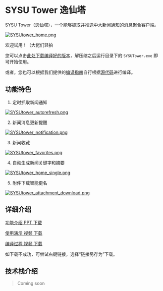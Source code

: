# SYSU Tower 逸仙塔

SYSU Tower（逸仙塔），一个能够抓取并推送中大新闻通知的消息聚合客户端。

[![SYSUtower_home.png](https://i.loli.net/2019/05/23/5ce6665c4b3be80298.png)](https://i.loli.net/2019/05/23/5ce6665c4b3be80298.png)

欢迎试用！（大佬们轻拍

您可以点击[此处下载编译好的版本](https://github.com/KS0508/SYSUtower/releases/download/v1.0/SYSU_Tower_x64.7z)，解压缩之后运行目录下的 `SYSUTower.exe` 即可开始使用。

或者，您也可以根据我们提供的[编译指南](https://github.com/KS0508/SYSUtower/wiki/Build-Guide)自行根据[源代码](https://github.com/KS0508/SYSUtower/archive/master.zip)进行编译。

## 功能特色

1. 定时抓取新闻通知

[![SYSUtower_autorefresh.png](https://i.loli.net/2019/05/23/5ce666d2bf36194474.png)](https://i.loli.net/2019/05/23/5ce666d2bf36194474.png)

2. 新闻消息更新提醒

[![SYSUtower_notification.png](https://i.loli.net/2019/05/23/5ce6672783ac481905.png)](https://i.loli.net/2019/05/23/5ce6672783ac481905.png)

3. 新闻收藏

[![SYSUtower_favorites.png](https://i.loli.net/2019/05/23/5ce6674410a6453779.png)](https://i.loli.net/2019/05/23/5ce6674410a6453779.png)

4. 自动生成新闻关键字和摘要

[![SYSUtower_home_single.png](https://i.loli.net/2019/05/23/5ce667e5bb05c61223.png)](https://i.loli.net/2019/05/23/5ce667e5bb05c61223.png)

5. 附件下载智能更名

[![SYSUtower_attachment_download.png](https://i.loli.net/2019/05/23/5ce6681d4d19525721.png)](https://i.loli.net/2019/05/23/5ce6681d4d19525721.png)

## 详细介绍

[功能介绍 PPT 下载](https://github.com/KS0508/SYSUtower/blob/master/doc/SYSU%20Tower%20%E9%A1%B9%E7%9B%AE%E4%BB%8B%E7%BB%8D.pptx?raw=true)

[使用演示 视频 下载](https://github.com/KS0508/SYSUtower/blob/master/doc/%E4%BD%BF%E7%94%A8%E5%BD%95%E5%83%8F.mp4?raw=true)

[编译过程 视频 下载](https://github.com/KS0508/SYSUtower/blob/master/doc/%E7%BC%96%E8%AF%91%E8%BF%87%E7%A8%8B.mp4?raw=true)

如下载不成功，可尝试右键链接，选择“链接另存为”下载。

## 技术栈介绍

> Coming soon
